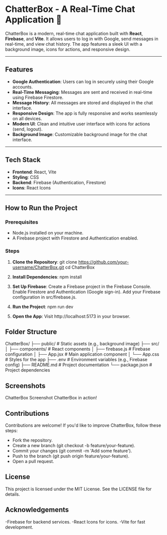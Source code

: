 # ChatterBox - A Real-Time Chat Application 🚀

ChatterBox is a modern, real-time chat application built with **React**, **Firebase**, and **Vite**. It allows users to log in with Google, send messages in real-time, and view chat history. The app features a sleek UI with a background image, icons for actions, and responsive design.

---

## **Features**
- **Google Authentication**: Users can log in securely using their Google accounts.
- **Real-Time Messaging**: Messages are sent and received in real-time using Firebase Firestore.
- **Message History**: All messages are stored and displayed in the chat interface.
- **Responsive Design**: The app is fully responsive and works seamlessly on all devices.
- **Modern UI**: Clean and intuitive user interface with icons for actions (send, logout).
- **Background Image**: Customizable background image for the chat interface.

---

## **Tech Stack**
- **Frontend**: React, Vite
- **Styling**: CSS
- **Backend**: Firebase (Authentication, Firestore)
- **Icons**: React Icons

---

## **How to Run the Project**

### **Prerequisites**
- Node.js installed on your machine.
- A Firebase project with Firestore and Authentication enabled.

### **Steps**
1. **Clone the Repository**:
   git clone https://github.com/your-username/ChatterBox.git
   cd ChatterBox

2. **Install Dependencies**:
   npm install

3. **Set Up Firebase**:
   Create a Firebase project in the Firebase Console.
   Enable Firestore and Authentication (Google sign-in).
   Add your Firebase configuration in src/firebase.js.

4. **Run the Project**:
   npm run dev

5. **Open the App**:
   Visit http://localhost:5173 in your browser.

## Folder Structure

ChatterBox/
├── public/              # Static assets (e.g., background image)
├── src/
│   ├── components/      # React components
│   ├── firebase.js      # Firebase configuration
│   ├── App.jsx          # Main application component
│   └── App.css          # Styles for the app
├── .env                 # Environment variables (e.g., Firebase config)
├── README.md            # Project documentation
└── package.json         # Project dependencies

## Screenshots
ChatterBox Screenshot
ChatterBox in action!

## Contributions
Contributions are welcome! If you'd like to improve ChatterBox, follow these steps:

- Fork the repository.
- Create a new branch (git checkout -b feature/your-feature).
- Commit your changes (git commit -m 'Add some feature').
- Push to the branch (git push origin feature/your-feature).
- Open a pull request.

## License
This project is licensed under the MIT License. See the LICENSE file for details.

## Acknowledgements
-Firebase for backend services.
-React Icons for icons.
-Vite for fast development.
